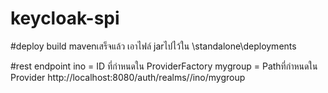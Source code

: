 # keycloak-spi

#deploy
build mavenเสร็จแล้ว เอาไฟล์ jarไปไว้ใน
<keycloak home>\standalone\deployments

#rest endpoint
ino = ID ที่กำหนดใน ProviderFactory
mygroup = Pathที่กำหนดใน Provider
http://localhost:8080/auth/realms/<realms name>/ino/mygroup
